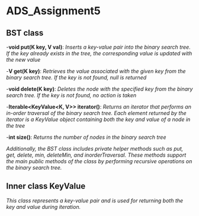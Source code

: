 # ADS_Assignment5
## BST class

-**void put(K key, V val)**: *Inserts a key-value pair into the binary search tree. If the key already exists in the tree, the corresponding value is updated with the new value*

-**V get(K key)**: *Retrieves the value associated with the given key from the binary search tree. If the key is not found, null is returned*

-**void delete(K key)**: *Deletes the node with the specified key from the binary search tree. If the key is not found, no action is taken*

-**Iterable<KeyValue<K, V>> iterator()**: *Returns an iterator that performs an in-order traversal of the binary search tree. Each element returned by the iterator is a KeyValue object containing both the key and value of a node in the tree*

-**int size()**: *Returns the number of nodes in the binary search tree*

*Additionally, the BST class includes private helper methods such as put, get, delete, min, deleteMin, and inorderTraversal. These methods support the main public methods of the class by performing recursive operations on the binary search tree.*

## Inner class KeyValue

*This class represents a key-value pair and is used for returning both the key and value during iteration.*
